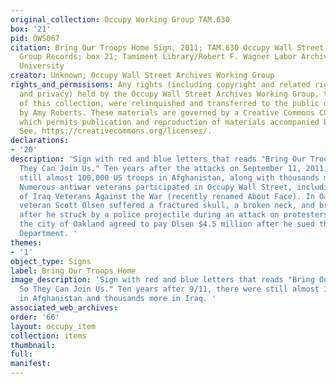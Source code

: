 ```yaml
---
original_collection: Occupy Working Group TAM.630
box: '21'
pid: OWS067
citation: Bring Our Troops Home Sign, 2011; TAM.630 Occupy Wall Street Archives Working
  Group Records; box 21; Tamiment Library/Robert F. Wagner Labor Archives, New York
  University
creator: Unknown; Occupy Wall Street Archives Working Group
rights_and_permisisons: Any rights (including copyright and related rights to publicity
  and privacy) held by the Occupy Wall Street Archives Working Group, the creator
  of this collection, were relinquished and transferred to the public domain in 2013
  by Amy Roberts. These materials are governed by a Creative Commons CC0 license,
  which permits publication and reproduction of materials accompanied by full attribution.
  See, https://creativecommons.org/licenses/.
declarations:
- '20'
description: 'Sign with red and blue letters that reads "Bring Our Troops Home So
  They Can Join Us." Ten years after the attacks on September 11, 2011, there were
  still almost 100,000 US troops in Afghanistan, along with thousands more in Iraq.
  Numerous antiwar veterans participated in Occupy Wall Street, including members
  of Iraq Veterans Against the War (recently renamed About Face). In Oakland,an antiwar
  veteran Scott Olsen suffered a fractured skull, a broken neck, and brain swelling
  after he struck by a police projectile during an attack on protesters. In 2014,
  the city of Oakland agreed to pay Olsen $4.5 million after he sued the Oakland Police
  Department. '
themes:
- '1'
object_type: Signs
label: Bring Our Troops Home
image_description: 'Sign with red and blue letters that reads "Bring Our Troops Home
  So They Can Join Us." Ten years after 9/11, there were still almost 100,000 US troops
  in Afghanistan and thousands more in Iraq. '
associated_web_archives:
order: '66'
layout: occupy_item
collection: items
thumbnail:
full:
manifest:
---
```

